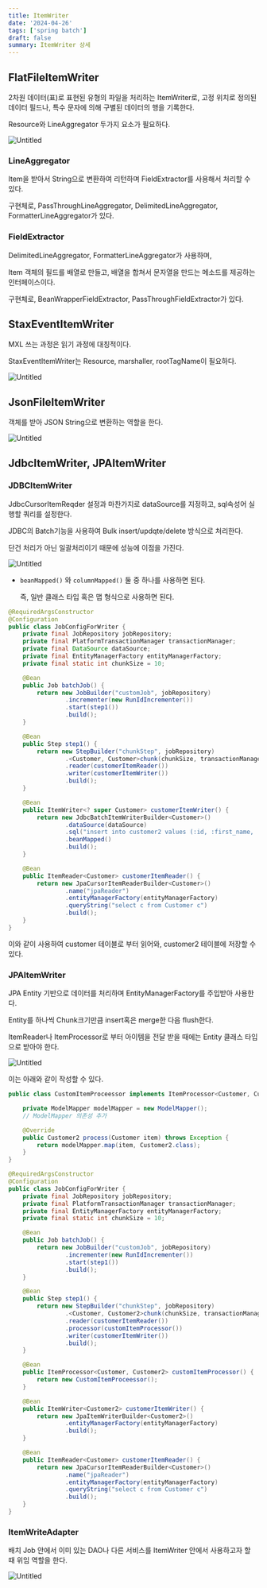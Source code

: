 ```yaml
---
title: ItemWriter
date: '2024-04-26'
tags: ['spring batch']
draft: false
summary: ItemWriter 상세
---
```

## FlatFileItemWriter

2차원 데이터(표)로 표현된 유형의 파일을 처리하는 ItemWriter로, 고정 위치로 정의된 데이터 필드나, 특수 문자에 의해 구별된 데이터의 행을 기록한다.

Resource와 LineAggregator 두가지 요소가 필요하다.

![Untitled](/static/images/batch/batch37.png)

### LineAggregator

Item을 받아서 String으로 변환하여 리턴하며 FieldExtractor를 사용해서 처리할 수 있다.

구현체로, PassThroughLineAggregator, DelimitedLineAggregator, FormatterLineAggregator가 있다.

### FieldExtractor

DelimitedLineAggregator, FormatterLineAggregator가 사용하며,

Item 객체의 필드를 배열로 만들고, 배열을 합쳐서 문자열을 만드는 메소드를 제공하는 인터페이스이다.

구현체로, BeanWrapperFieldExtractor, PassThroughFieldExtractor가 있다.

## StaxEventItemWriter

MXL 쓰는 과정은 읽기 과정에 대칭적이다.

StaxEventItemWriter는 Resource, marshaller, rootTagName이 필요하다.

![Untitled](/static/images/batch/batch38.png)

## JsonFileItemWriter

객체를 받아 JSON String으로 변환하는 역할을 한다.

![Untitled](/static/images/batch/batch39.png)

## JdbcItemWriter, JPAItemWriter

### JDBCItemWriter

JdbcCursorItemReqder 설정과 마찬가지로 dataSource를 지정하고, sql속성어 실행할 쿼리를 설정한다.

JDBC의 Batch기능을 사용하여 Bulk insert/updqte/delete 방식으로 처리한다.

단건 처리가 아닌 일괄처리이기 때문에 성능에 이점을 가진다.

![Untitled](/static/images/batch/batch40.png)

- `beanMapped()` 와 `columnMapped()` 둘 중 하나를 사용하면 된다.
    
    즉, 일반 클래스 타입 혹은 맵 형식으로 사용하면 된다.
    

```java
@RequiredArgsConstructor
@Configuration
public class JobConfigForWriter {
    private final JobRepository jobRepository;
    private final PlatformTransactionManager transactionManager;
    private final DataSource dataSource;
    private final EntityManagerFactory entityManagerFactory;
    private final static int chunkSize = 10;

    @Bean
    public Job batchJob() {
        return new JobBuilder("customJob", jobRepository)
                .incrementer(new RunIdIncrementer())
                .start(step1())
                .build();
    }

    @Bean
    public Step step1() {
        return new StepBuilder("chunkStep", jobRepository)
                .<Customer, Customer>chunk(chunkSize, transactionManager)
                .reader(customerItemReader())
                .writer(customerItemWriter())
                .build();
    }

    @Bean
    public ItemWriter<? super Customer> customerItemWriter() {
        return new JdbcBatchItemWriterBuilder<Customer>()
                .dataSource(dataSource)
                .sql("insert into customer2 values (:id, :first_name, :last_name, :birthdate)")
                .beanMapped()
                .build();
    }

    @Bean
    public ItemReader<Customer> customerItemReader() {
        return new JpaCursorItemReaderBuilder<Customer>()
                .name("jpaReader")
                .entityManagerFactory(entityManagerFactory)
                .queryString("select c from Customer c")
                .build();
    }
}
```

이와 같이 사용하여 customer 테이블로 부터 읽어와, customer2 테이블에 저장할 수 있다.

### JPAItemWriter

JPA Entity 기반으로 데이터를 처리하며 EntityManagerFactory를 주입받아 사용한다.

Entity를 하나씩 Chunk크기만큼 insert혹은 merge한 다음 flush한다.

ItemReader나 ItemProcessor로 부터 아이템을 전달 받을 때에는 Entity 클래스 타입으로 받아야 한다.

![Untitled](/static/images/batch/batch41.png)

이는 아래와 같이 작성할 수 있다.

```java
public class CustomItemProceessor implements ItemProcessor<Customer, Customer2> {

    private ModelMapper modelMapper = new ModelMapper();
    // ModelMapper 의존성 추가

    @Override
    public Customer2 process(Customer item) throws Exception {
        return modelMapper.map(item, Customer2.class);
    }
}

@RequiredArgsConstructor
@Configuration
public class JobConfigForWriter {
    private final JobRepository jobRepository;
    private final PlatformTransactionManager transactionManager;
    private final EntityManagerFactory entityManagerFactory;
    private final static int chunkSize = 10;

    @Bean
    public Job batchJob() {
        return new JobBuilder("customJob", jobRepository)
                .incrementer(new RunIdIncrementer())
                .start(step1())
                .build();
    }

    @Bean
    public Step step1() {
        return new StepBuilder("chunkStep", jobRepository)
                .<Customer, Customer2>chunk(chunkSize, transactionManager)
                .reader(customerItemReader())
                .processor(customItemProcessor())
                .writer(customerItemWriter())
                .build();
    }

    @Bean
    public ItemProcessor<Customer, Customer2> customItemProcessor() {
        return new CustomItemProceessor();
    }

    @Bean
    public ItemWriter<Customer2> customerItemWriter() {
        return new JpaItemWriterBuilder<Customer2>()
                .entityManagerFactory(entityManagerFactory)
                .build();
    }

    @Bean
    public ItemReader<Customer> customerItemReader() {
        return new JpaCursorItemReaderBuilder<Customer>()
                .name("jpaReader")
                .entityManagerFactory(entityManagerFactory)
                .queryString("select c from Customer c")
                .build();
    }
}
```

### ItemWriteAdapter

배치 Job 안에서 이미 있는 DAO나 다른 서비스를 ItemWriter 안에서 사용하고자 할 때 위임 역할을 한다.

![Untitled](/static/images/batch/batch42.png)